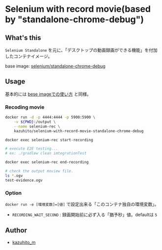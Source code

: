 Selenium with record movie(based by "standalone-chrome-debug")
===

## What's this

`Selenium Standalone` を元に、「デスクトップの動画録画ができる機能」を付加したコンテナイメージ。

base image: [selenium/standalone-chrome-debug](https://hub.docker.com/r/selenium/standalone-chrome-debug)

## Usage

基本的には [bese imageでの使い方](https://github.com/SeleniumHQ/docker-selenium/tree/master/StandaloneChromeDebug) と同様。

### Recoding movie

```bash
docker run -d -p 4444:4444 -p 5900:5900 \
    -v ${PWD}:/output \
    --name selenium-rec \
    kazuhito/selenium-with-record-movie-standalone-chrome-debug

docker exec selenium-rec start-recording

# execute E2E testing...
# ex: ./gradlew clean imtegrationTest

docker exec selenium-rec end-recording

# check the output moview file.
ls *.ogv
test-evidence.ogv
```

### Option

`docker run -e [環境変数]=[値]`  で設定出来る「このコンテナ独自の環境変数」。

- `RECORDING_WAIT_SECOND` : 録画開始前に必ず入る「猶予秒」値。defaultは `5`

## Author

- [kazuhito_m](https://twitter.com/kazuhito_m)

